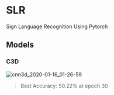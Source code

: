 # SLR
Sign Language Recognition Using Pytorch

## Models

### C3D

![cnn3d_2020-01-16_01-26-59](C:\Users\0AQZ0\Desktop\毕业设计\SLR\cnn3d_2020-01-16_01-26-59.png)

> Best Accuracy: 50.22% at epoch 30

